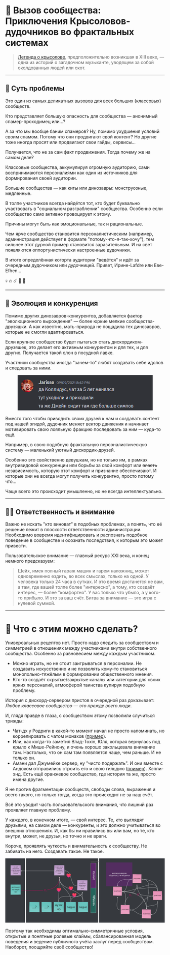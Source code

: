 # 🐀 Вызов сообщества: Приключения Крысоловов-дудочников во фрактальных системах

> [Легенда о крысолове](https://ru.wikipedia.org/wiki/Гамельнский_крысолов), предположительно возникшая в XIII веке, — одна из историй о загадочном музыканте, уводящем за собой околдованных людей или скот.

---

## 🎯 Суть проблемы

Это один из самых деликатных вызовов для всех больших (классовых) сообществ.

Кто представляет большую опасность для сообщества — анонимный спамер-проходимец или...?

А за что мы вообще баним спамеров? Ну, помимо ухудшения условий своим спамом. Потому что они продвигают свой контент? Но другие тоже иногда просят или продвигают свои гайды, сервисы...

Получается, что не за сам факт продвижения. Тогда почему же на самом деле?

Классовые сообщества, аккумулируя огромную аудиторию, сами воспринимаются персоналиями как один из источников для формирования своей аудитории.

Большие сообщества — как киты или динозавры: монструозные, медленные.

В толпе участников всегда найдётся тот, кто будет буквально участвовать в "социальном разграблении" сообщества. Особенно если сообщество само активно провоцирует к этому.

Причины могут быть как эмоциональные, так и рациональные.

Чем ярче сообщество становится персоналистическим (например, администрация действует в формате "потому-что-я-так-хочу"), тем сильнее этот дурной пример становится заразительным. И на свет появляются оппортунистически настроенные дудочники.

В итоге определённая когорта аудитории "ведётся" и идёт за очередным дудочником или дудочницей. Привет, Ирине-Lafdre или Еве-Efhen...

💀 🔥 ☄️ 🦕 🦖

---

## 🦖 Эволюция и конкуренция

Помимо других динозавров-конкурентов, добавляется фактор "эволюционного вырождения" — более юркие мелкие сообщества-друзяшки. А как известно, мать-природа не пощадила тех динозавров, которые не смогли адаптироваться.

Если крупное сообщество будет пытаться стать дискордиком-друзяшек, это делает его активным конкурентом и для тех, и для других. Получается такой слон в посудной лавке.

Участники сообщества иногда "зачем-то" любят создавать себе идолов и следовать за ними.


<div align="center">

![img_1.png](../../../images/assets/img-1.png)

</div>



Вместо того чтобы приводить своих друзей к нам и создавать контент под нашей эгидой, дудочник меняет вектор движения и начинает мотивировать свою лояльную фракцию последовать за ним — куда-то ещё.

Например, в свою подобную фрактальную персоналистическую систему — маленький уютный дискордик-друзей.

Особенно это свойственно девушкам, но не только им, в рамках внутривидовой конкуренции или борьбы за свой комфорт или ~~власть~~ независимость, которую этот комфорт и признание обеспечивают. И которые они не всегда могут получить конкурентно, просто потому что...

Чаще всего это происходит умышленно, но не всегда интеллектуально.

---

## 🕵️‍♂️ Ответственность и внимание

Важно не искать "кто виноват" в подобных проблемах, а понять, что её решение лежит в плоскости ответственности администрации. Необходимо вовремя идентифицировать и распознать подобное поведение в сообществе и осознать последствия, к которым это может привести.

Пользовательское внимание — главный ресурс XXI века, и конец немного предсказуем:

> Шейх, имея полный гараж машин и гарем наложниц, может одновременно ездить, во всех смыслах, только на одной. У человека только 24 часа в сутках. И это время достанется не вам, а там, где вашей толпе более "интересно", а тому, кто создаёт интерес, — более "комфортно". У вас только что убыло, а у кого-то прибыло. И это за ваш счёт. Битва за внимание — это игра с нулевой суммой.

---

# 🔧 Что с этим можно сделать?

Универсальных рецептов нет. Просто надо следить за сообществом и симметрией в отношениях между участниками внутри собственного сообщества. Особенно за равновесием между каждым участником.

- Можно играть, но не стоит заигрываться в персоналии. Не создавать искусственно и не позволять кому-то становиться монопольно-тяжёлым в формировании общественного мнения.
- Кто-то создаёт скрытые/закрытые каналы или категории для своих ярких персоналий, атмосферой таинства купируя подобную проблему.

История с дискорд-сервером пристов в очередной раз доказывает: *Любое ~~классовое~~ сообщество — это прежде всего люди*.

И, глядя правде в глаза, с сообществом этому позволили случиться трижды:
- Чат-дх у Родриги в какой-то момент начал не просто напоминать, но коррелировать с чатом монахов ([пример](https://discord.com/channels/217529277489479681/323531345961811968/1161727037258612796)).
- Или, как когда-то заметил Влад-Toxin, Юля, которая вернулась под крыло к Мише-Рейнону, и очень хорошо закольцевала внимание там. Настолько, что он сам там появляется чаще, чем раньше. И не только он.
- Амани дал Джумейке сервер, ну "чисто подержать". И они вместе с Андоком отправились строить его и свою гильдию ([пример](https://discord.com/channels/217529277489479681/323531345961811968/993818961458233384)). Хэппи-энд. Есть ещё оранжевое сообщество, где история та же, просто имена другие.

Я не против фрагментации сообществ, свободы слова, выражения и всего такого, но только тогда, когда это происходит не за наш счёт.

Всё это уводит часть пользовательского внимания, что лишний раз проявляет главную проблему.

У каждого, в конечном итоге, — свой интерес. Те, кто выглядят друзьями, на самом деле — конкуренты, и это должно учитываться во внешних отношениях. И, как бы ни нравились вы или вам, но те, кто внутри, может, не друзья, но точно и не враги.

Короче, проявлять чуткость и внимательность к сообществу. Не забивать на него. Создавать такое. Не такое.


<div align="center">

![img_2.png](../../../images/assets/img-2.png)

</div>



Поэтому так необходимы оптимально-симметричные условия, открытые и понятные ролевые клаймы, сбалансированная модель поведения и ведение публичного учёта заслуг перед сообществом. Наоборот, поощряйте своё сообщество!





